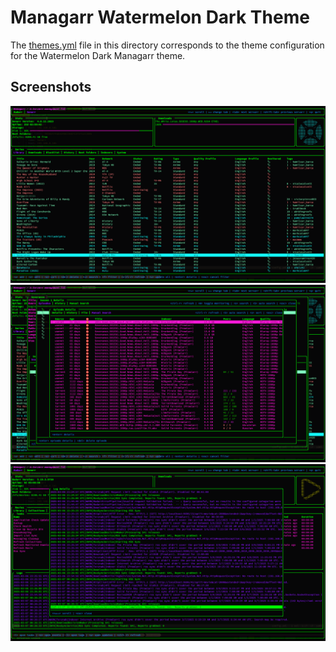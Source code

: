 # Managarr Watermelon Dark Theme
The [themes.yml](./themes.yml) file in this directory corresponds to the theme configuration for the
Watermelon Dark Managarr theme.

## Screenshots

![sonarr-library](./sonarr_library.png)
![manual-episode-search](./manual_episode_search.png)
![radarr-system](./radarr_system.png)